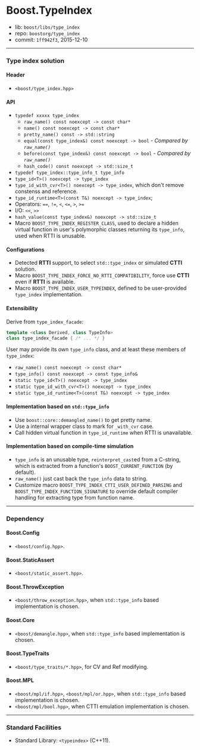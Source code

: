 # Boost.TypeIndex

* lib: `boost/libs/type_index`
* repo: `boostorg/type_index`
* commit: `1ff942f3`, 2015-12-10

------
### Type index solution

#### Header

* `<boost/type_index.hpp>`

#### API

* `typedef xxxxx type_index`
  * `raw_name() const noexcept -> const char*`
  * `name() const noexcept -> const char*`
  * `pretty_name() const -> std::string`
  * `equal(const type_index&) const noexcept -> bool` - _Compared by `raw_name()`_
  * `before(const type_index&) const noexcept -> bool` - _Compared by `raw_name()`_
  * `hash_code() const noexcept -> std::size_t`
* `typedef type_index::type_info_t type_info`
* `type_id<T>() noexcept -> type_index`
* `type_id_with_cvr<T>() noexcept -> type_index`, which don't remove constenss and reference.
* `type_id_runtime<T>(const T&) noexcept -> type_index`;
* Operators: `==`, `!=`, `<`, `<=`, `>`, `>=`
* I/O: `<<`, `>>`
* `hash_value(const type_index&) noexcept -> std::size_t`
* Macro `BOOST_TYPE_INDEX_REGISTER_CLASS`, used to declare a hidden virtual function
  in user's polymorphic classes returning its `type_info`, used when RTTI is unusable.

#### Configurations

* Detected **RTTI** support, to select `std::type_index` or simulated **CTTI** solution.
* Macro `BOOST_TYPE_INDEX_FORCE_NO_RTTI_COMPATIBILITY`,
  force use **CTTI** even if **RTTI** is available.
* Macro `BOOST_TYPE_INDEX_USER_TYPEINDEX`, defined to be user-provided
  `type_index` implementation.

#### Extensibility

Derive from `type_index_facade`:

```c++
template <class Derived, class TypeInfo>
class type_index_facade { /* ... */ }
```

User may provide its own `type_info` class, and at least these members of `type_index`:
* `raw_name() const noexcept -> const char*`
* `type_info() const noexcept -> const type_info&`
* `static type_id<T>() noexcept -> type_index`
* `static type_id_with_cvr<T>() noexcept -> type_index`
* `static type_id_runtime<T>(const T&) noexcept -> type_index`

#### Implementation based on `std::type_info`

* Use `boost::core::demangled_name()` to get pretty name.
* Use a internal wrapper class to mark for `_with_cvr` case.
* Call hidden virtual function in `type_id_runtime` when RTTI is unavailable.

#### Implementation based on compile-time simulation

* `type_info` is an unusable type, `reinterpret_cast`ed from a C-string, which
  is extracted from a function's `BOOST_CURRENT_FUNCTION` (by default).
* `raw_name()` just cast back the `type_info` data to string.
* Customize macro `BOOST_TYPE_INDEX_CTTI_USER_DEFINED_PARSING` and
  `BOOST_TYPE_INDEX_FUNCTION_SIGNATURE` to override default compiler handling
  for extracting type from function name.

------
### Dependency

#### Boost.Config

* `<boost/config.hpp>`.

#### Boost.StaticAssert

* `<boost/static_assert.hpp>`.

#### Boost.ThrowException

* `<boost/throw_exception.hpp>`, when `std::type_info` based implementation is chosen.

#### Boost.Core

* `<boost/demangle.hpp>`, when `std::type_info` based implementation is chosen.

#### Boost.TypeTraits

* `<boost/type_traits/*.hpp>`, for CV and Ref modifying.

#### Boost.MPL

* `<boost/mpl/if.hpp>`, `<boost/mpl/or.hpp>`, when `std::type_info` based implementation is chosen.
* `<boost/mpl/bool.hpp>`, when CTTI emulation implementation is chosen.

------
### Standard Facilities

* Standard Library: `<typeindex>` (C++11).
